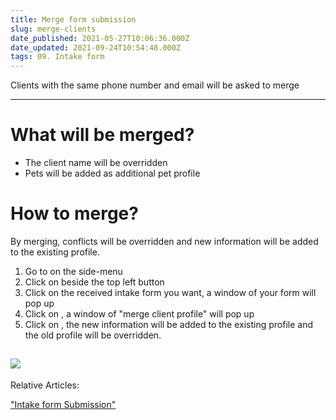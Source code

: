 ```yaml
---
title: Merge form submission
slug: merge-clients
date_published: 2021-05-27T10:06:36.000Z
date_updated: 2021-09-24T10:54:48.000Z
tags: 09. Intake form
---
```


Clients with the same phone number and email will be asked to merge

---

# What will be merged?

- The client name will be overridden
- Pets will be added as additional pet profile

# How to merge?

By merging, conflicts will be overridden and new information will be added to the existing profile.

1. Go to **<Intake form>** on the side-menu
2. Click on **<Received submission>** beside the top left **<Setting>** button
3. Click on the received intake form you want, a window of your form will pop up
4. Click on **<Check existing profile>**, a window of "merge client profile" will pop up
5. Click on **<Merge>**, the new information will be added to the existing profile and the old profile will be overridden.

![](__GHOST_URL__/content/images/2021/09/_31.gif)
---

Relative Articles: 

["Intake form Submission"](https://moego.ghost.io/ghost/#/editor/post/60af6f1488e9f7003af03718/)

